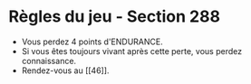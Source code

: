 # Règles du jeu - Section 288

- Vous perdez 4 points d'ENDURANCE.
- Si vous êtes toujours vivant après cette perte, vous perdez connaissance.
- Rendez-vous au [[46]].